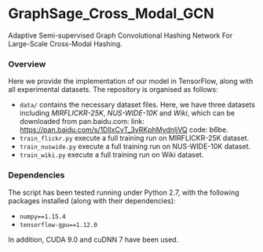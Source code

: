 # GraphSage_Cross_Modal_GCN
Adaptive Semi-supervised Graph Convolutional Hashing Network For Large-Scale Cross-Modal Hashing.

### Overview
Here we provide the implementation of our model in TensorFlow, along with all experimental datasets. The repository is organised as follows:
- `data/` contains the necessary dataset files. Here, we have three datasets including *MIRFLICKR-25K*, *NUS-WIDE-10K* and *Wiki*, which can be downloaded from pan.baidu.com: link: https://pan.baidu.com/s/1DlIxCvT_3vRKphMydnljVQ code: b6be.
- `train_flickr.py` execute a full training run on MIRFLICKR-25K dataset.
- `train_nuswide.py` execute a full training run on NUS-WIDE-10K dataset.
- `train_wiki.py` execute a full training run on Wiki dataset.

### Dependencies
The script has been tested running under Python 2.7, with the following packages installed (along with their dependencies):
- `numpy==1.15.4`
- `tensorflow-gpu==1.12.0`

In addition, CUDA 9.0 and cuDNN 7 have been used.
